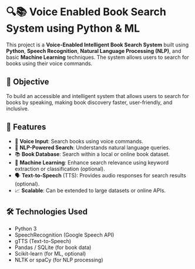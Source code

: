 # 🔍📚 Voice Enabled Book Search System using Python & ML

This project is a **Voice-Enabled Intelligent Book Search System** built using **Python**, **Speech Recognition**, **Natural Language Processing (NLP)**, and basic **Machine Learning** techniques. The system allows users to search for books using their voice commands.

## 🎯 Objective

To build an accessible and intelligent system that allows users to search for books by speaking, making book discovery faster, user-friendly, and inclusive.

## 🚀 Features

- 🎤 **Voice Input**: Search books using voice commands.
- 🧠 **NLP-Powered Search**: Understands natural language queries.
- 📚 **Book Database**: Search within a local or online book dataset.
- 🤖 **Machine Learning**: Enhance search relevance using keyword extraction or classification (optional).
- 🗣️ **Text-to-Speech** (TTS): Provides audio responses for search results (optional).
- 📈 **Scalable**: Can be extended to large datasets or online APIs.

## 🛠️ Technologies Used

- Python 3
- SpeechRecognition (Google Speech API)
- gTTS (Text-to-Speech)
- Pandas / SQLite (for book data)
- Scikit-learn (for ML, optional)
- NLTK or spaCy (for NLP processing)



